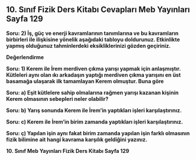 ## 10. Sınıf Fizik Ders Kitabı Cevapları Meb Yayınları Sayfa 129

**Soru: 2) İş, güç ve enerji kavramlarının tanımlarına ve bu kavramların birbirleri ile ilişkisine yönelik aşağıdaki tabloyu doldurunuz. Etkinlikte yapmış olduğunuz tahminlerdeki eksikliklerinizi gözden geçiriniz.**

**Değerlendirme**

**Soru: 1) Kerem ile İrem merdiven çıkma yarışı yapmak için anlaşmıştır. Kütleleri aynı olan ıkı arkadaşın yaptığı merdiven çıkma yarışını en üst basamağa ulaşarak ilk tamamlayan Kerem olmuştur. Buna göre**

**Soru: a) Eşit kütlelere sahip olmalarına rağmen yarışı kazanan kişinin Kerem olmasının sebepleri neler olabilir?**

**Soru: b) Yarış sonunda Kerem ile İrem’in yaptıkları işleri karşılaştırınız.**

**Soru: c) Kerem ile İrem’in birim zamanda yaptıkları işleri karşılaştırınız.**

**Soru: ç) Yapılan işin aynı fakat birim zamanda yapılan işin farklı olmasının fizik bilimine ait hangi kavrama karşılık geldiğini yazınız.**

**10. Sınıf Meb Yayınları Fizik Ders Kitabı Sayfa 129**